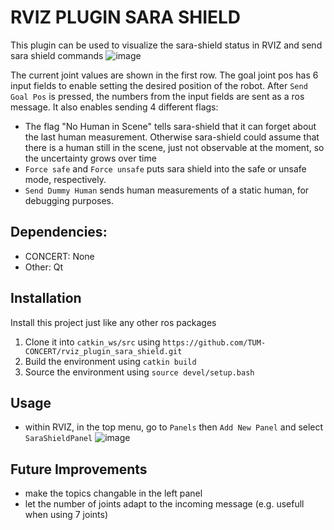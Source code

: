 # RVIZ PLUGIN SARA SHIELD
This plugin can be used to visualize the sara-shield status in RVIZ and send sara shield commands
![image](https://github.com/TUM-CONCERT/rviz_plugin_sara_shield/assets/120781514/d3cfffd5-17ce-4ef0-b243-c4a2aa5d8e1d)

The current joint values are shown in the first row. 
The goal joint pos has 6 input fields to enable setting the desired position of the robot. After `Send Goal Pos` is pressed, the numbers from the input fields are sent as a ros message. 
It also enables sending 4 different flags:
* The flag "No Human in Scene" tells sara-shield that it can forget about the last human measurement. Otherwise sara-shield could assume that there is a human still in the scene, just not observable at the moment, so the uncertainty grows over time
* `Force safe` and `Force unsafe` puts sara shield into the safe or unsafe mode, respectively.
* `Send Dummy Human` sends human measurements of a static human, for debugging purposes.   

## Dependencies:
- CONCERT: None
- Other: Qt

## Installation
Install this project just like any other ros packages
1. Clone it into `catkin_ws/src` using `https://github.com/TUM-CONCERT/rviz_plugin_sara_shield.git`
2. Build the environment using `catkin build`
3. Source the environment using `source devel/setup.bash`

## Usage
* within RVIZ, in the top menu, go to ```Panels``` then ```Add New Panel``` and select ```SaraShieldPanel```
![image](https://github.com/TUM-CONCERT/rviz_plugin_sara_shield/assets/120781514/3fdf1359-65d3-4b3b-b661-99818a9d3ddf)


## Future Improvements
* make the topics changable in the left panel
* let the number of joints adapt to the incoming message (e.g. usefull when using 7 joints)
